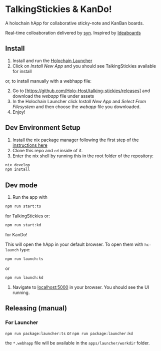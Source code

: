# TalkingStickies & KanDo!

A holochain hApp for collaborative sticky-note and KanBan boards.

Real-time colloaboration delivered by [syn](https://github.com/holochain/syn).  Inspired by [Ideaboards](https://ideaboardz.com)

## Install

1. Install and run the [Holochain Launcher](https://github.com/holochain/launcher/releases)
2. Click on *Install New App* and you should see TalkingStickies available for install

or, to install manually with a webhapp file:

2. Go to [https://github.com/Holo-Host/talking-stickies/releases] and download the *webapp* file under assets
3. In the Holochain Launcher click *Install New App* and *Select From Filesystem* and then choose the *webapp* file you downloaded.
4. Enjoy!

## Dev Environment Setup

1. Install the nix package manager following the first step of the [instructions here](https://developer.holochain.org/quick-start/)
2. Clone this repo and `cd` inside of it.
3. Enter the nix shell by running this in the root folder of the repository: 

```bash
nix develop
npm install
```

## Dev mode

1. Run the app with
  ```bash
  npm run start:ts
  ```
for TalkingStickies or:
  ```bash
  npm run start:kd
  ```
for KanDo!

This will open the hApp in your default browser.  To open them with `hc-launch` type:
```bash
npm run launch:ts
```
or
```bash
npm run launch:kd
```

1. Navigate to [localhost:5000](http://localhost:5000) in your browser. You should see the UI running.


## Releasing (manual)

### For Launcher

`npm run package:launcher:ts`
or
`npm run package:launcher:kd`

the `*.webhapp` file will be available in the `apps/launcher/workdir` folder.
